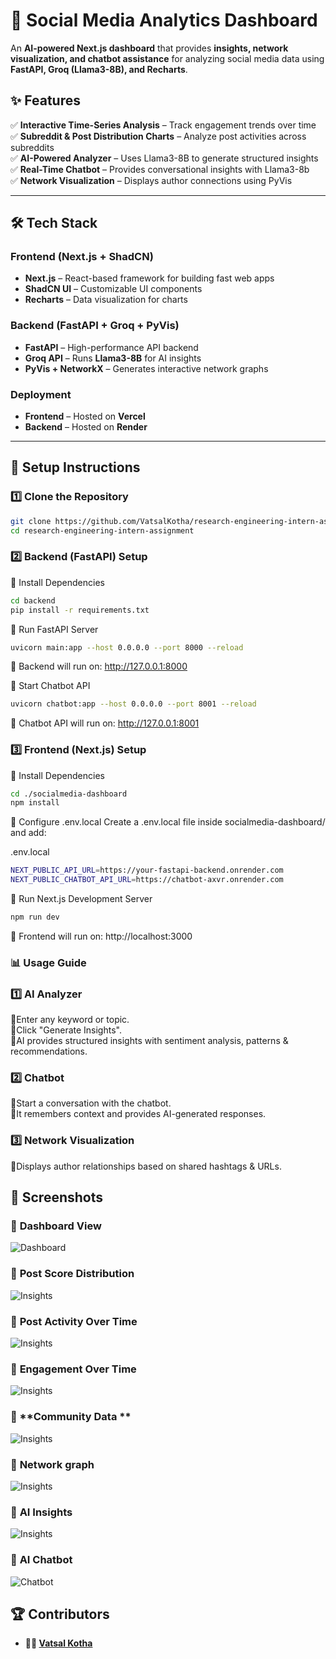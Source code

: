 # 🚀 Social Media Analytics Dashboard  

An **AI-powered Next.js dashboard** that provides **insights, network visualization, and chatbot assistance** for analyzing social media data using **FastAPI, Groq (Llama3-8B), and Recharts**.

## ✨ Features  
✅ **Interactive Time-Series Analysis** – Track engagement trends over time  
✅ **Subreddit & Post Distribution Charts** – Analyze post activities across subreddits  
✅ **AI-Powered Analyzer** – Uses Llama3-8B to generate structured insights  
✅ **Real-Time Chatbot** – Provides conversational insights with Llama3-8b  
✅ **Network Visualization** – Displays author connections using PyVis 

---

## 🛠️ **Tech Stack**  
### **Frontend (Next.js + ShadCN)**
- **Next.js** – React-based framework for building fast web apps  
- **ShadCN UI** – Customizable UI components  
- **Recharts** – Data visualization for charts  

### **Backend (FastAPI + Groq + PyVis)**
- **FastAPI** – High-performance API backend  
- **Groq API** – Runs **Llama3-8B** for AI insights  
- **PyVis + NetworkX** – Generates interactive network graphs  

### **Deployment**
- **Frontend** – Hosted on **Vercel**  
- **Backend** – Hosted on **Render**  

---

## 🚀 **Setup Instructions**
### **1️⃣ Clone the Repository**
```bash
git clone https://github.com/VatsalKotha/research-engineering-intern-assignment.git
cd research-engineering-intern-assignment
```
### 2️⃣ Backend (FastAPI) Setup
🔹 Install Dependencies
```bash
cd backend
pip install -r requirements.txt
```
🔹 Run FastAPI Server
```bash
uvicorn main:app --host 0.0.0.0 --port 8000 --reload
```
📌 Backend will run on: http://127.0.0.1:8000

🔹 Start Chatbot API
```bash
uvicorn chatbot:app --host 0.0.0.0 --port 8001 --reload
```
📌 Chatbot API will run on: http://127.0.0.1:8001

 ### 3️⃣ Frontend (Next.js) Setup
🔹 Install Dependencies
```bash
cd ./socialmedia-dashboard
npm install
```

🔹 Configure .env.local
Create a .env.local file inside socialmedia-dashboard/ and add:

.env.local
```bash
NEXT_PUBLIC_API_URL=https://your-fastapi-backend.onrender.com
NEXT_PUBLIC_CHATBOT_API_URL=https://chatbot-axvr.onrender.com
```
🔹 Run Next.js Development Server
```bash
npm run dev
```
📌 Frontend will run on: http://localhost:3000

### 📊 Usage Guide
### 1️⃣ AI Analyzer
 🔹Enter any keyword or topic. <br>
 🔹Click "Generate Insights".<br>
 🔹AI provides structured insights with sentiment analysis, patterns & recommendations.<br>
### 2️⃣ Chatbot
 🔹Start a conversation with the chatbot. <br>
 🔹It remembers context and provides AI-generated responses. <br>
### 3️⃣ Network Visualization
 🔹Displays author relationships based on shared hashtags & URLs. <br>

## 📸 Screenshots  

### 🔹 **Dashboard View**  
![Dashboard](screenshots/dashboard.png)

### 🔹 **Post Score Distribution**  
![Insights](screenshots/post_score.png)

### 🔹 **Post Activity Over Time**  
![Insights](screenshots/post_activity.png)

### 🔹 **Engagement Over Time**  
![Insights](screenshots/engagement.png)

### 🔹 **Community Data **  
![Insights](screenshots/community_data.png)

### 🔹 **Network graph**  
![Insights](screenshots/network_graph.png)

### 🔹 **AI Insights**  
![Insights](screenshots/ai_analyzer.png)

### 🔹 **AI Chatbot**  
![Chatbot](screenshots/ai_chatbot.png)

## 🏆 **Contributors**
- **👨‍💻 [Vatsal Kotha](https://github.com/VatsalKotha)**
